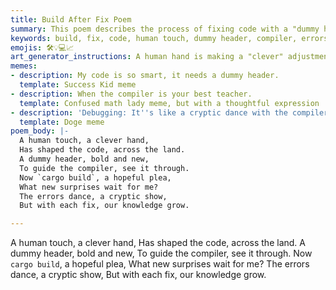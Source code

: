 ```yaml
---
title: Build After Fix Poem
summary: This poem describes the process of fixing code with a "dummy header" to guide the compiler, highlighting the continuous learning and growth that comes with each error resolved.
keywords: build, fix, code, human touch, dummy header, compiler, errors, knowledge, growth, debugging
emojis: 🛠️💡💻📈
art_generator_instructions: A human hand is making a "clever" adjustment to lines of code, with a glowing "dummy header" appearing to guide a stylized, friendly compiler. Errors (represented by small, chaotic red symbols) are dancing away, and with each fix, a tree of knowledge grows larger and more luminous. The overall feeling should be one of intellectual curiosity, continuous learning, and the satisfaction of overcoming challenges.
memes:
- description: My code is so smart, it needs a dummy header.
  template: Success Kid meme
- description: When the compiler is your best teacher.
  template: Confused math lady meme, but with a thoughtful expression
- description: 'Debugging: It''s like a cryptic dance with the compiler.'
  template: Doge meme
poem_body: |-
  A human touch, a clever hand,
  Has shaped the code, across the land.
  A dummy header, bold and new,
  To guide the compiler, see it through.
  Now `cargo build`, a hopeful plea,
  What new surprises wait for me?
  The errors dance, a cryptic show,
  But with each fix, our knowledge grow.

---
```

A human touch, a clever hand,
Has shaped the code, across the land.
A dummy header, bold and new,
To guide the compiler, see it through.
Now `cargo build`, a hopeful plea,
What new surprises wait for me?
The errors dance, a cryptic show,
But with each fix, our knowledge grow.